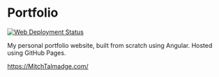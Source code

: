 # Portfolio
[![Web Deployment Status](https://github.com/MitchTalmadge/Portfolio/workflows/Web%20Deployment/badge.svg)](https://github.com/MitchTalmadge/Portfolio/actions)

My personal portfolio website, built from scratch using Angular. Hosted using GitHub Pages.

https://MitchTalmadge.com/

